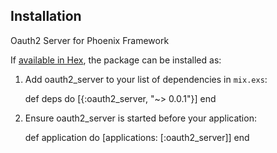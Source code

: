 
## Installation

Oauth2 Server for Phoenix Framework

If [available in Hex](https://hex.pm/docs/publish), the package can be installed as:

  1. Add oauth2_server to your list of dependencies in `mix.exs`:

        def deps do
          [{:oauth2_server, "~> 0.0.1"}]
        end

  2. Ensure oauth2_server is started before your application:

        def application do
          [applications: [:oauth2_server]]
        end
